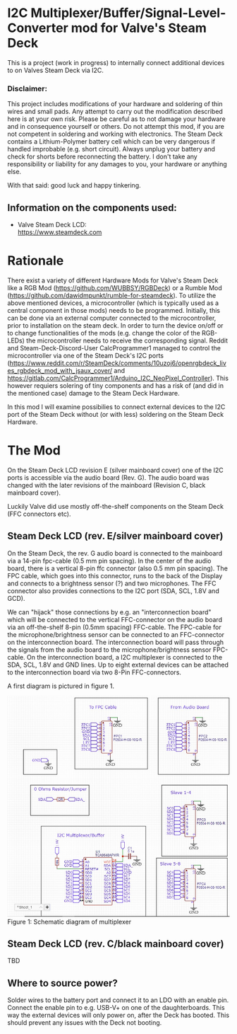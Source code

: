 # I2C Multiplexer/Buffer/Signal-Level-Converter mod for Valve's Steam Deck 

This is a project (work in progress) to internally connect additional devices to on Valves Steam Deck via I2C.

### Disclaimer:
This project includes modifications of your hardware and soldering of thin wires and small pads. 
Any attempt to carry out the modification described here is at your own risk.
Please be careful as to not damage your hardware and in consequence yourself or others.
Do not attempt this mod, if you are not competent in soldering and working with electronics.
The Steam Deck contains a Lithium-Polymer battery cell which can be very dangerous if handled improbable (e.g. short circuit).
Always unplug your battery and check for shorts before reconnecting the battery.
I don't take any responsibility or liability for any damages to you, your hardware or anything else.

With that said: good luck and happy tinkering.

## Information on the components used:

- Valve Steam Deck LCD:
  <br />https://www.steamdeck.com

# Rationale

There exist a variety of different Hardware Mods for Valve's Steam Deck like a RGB Mod (https://github.com/WUBBSY/RGBDeck) or a Rumble Mod (https://github.com/dawidmpunkt/rumble-for-steamdeck). To utilize the above mentioned devices, a microcontroller (which is typically used as a central component in those mods) needs to be programmed. Initially, this can be done via an external computer connected to the microcontroller, prior to installation on the steam deck. In order to turn the device on/off or to change functionalities of the mods (e.g. change the color of the RGB-LEDs) the microcontroller needs to receive the corresponding signal. Reddit and Steam-Deck-Discord-User CalcProgrammer1 managed to control the microcontroller via one of the Steam Deck's I2C ports (https://www.reddit.com/r/SteamDeck/comments/10uzoj6/openrgbdeck_lives_rgbdeck_mod_with_jsaux_cover/ and https://gitlab.com/CalcProgrammer1/Arduino_I2C_NeoPixel_Controller). This however requiers solering of tiny components and has a risk of (and did in the mentioned case) damage to the Steam Deck Hardware. 

In this mod I will examine possibilies to connect external devices to the I2C port of the Steam Deck without (or with less) soldering on the Steam Deck Hardware.

# The Mod
On the Steam Deck LCD revision E (silver mainboard cover) one of the I2C ports is accessible via the audio board (Rev. G). The audio board was changed with the later revisions of the mainboard (Revision C, black mainboard cover). 

Luckily Valve did use mostly off-the-shelf components on the Steam Deck (FFC connectors etc).

## Steam Deck LCD (rev. E/silver mainboard cover)
On the Steam Deck, the rev. G audio board is connected to the mainboard via a 14-pin fpc-cable (0.5 mm pin spacing). In the center of the audio board, there is a vertical 8-pin ffc connector (also 0.5 mm pin spacing). The FPC cable, which goes into this connector, runs to the back of the Display and connects to a brightness sensor (?) and two microphones. The FFC connector also provides connections to the I2C port (SDA, SCL, 1.8V and GCD).

We can "hijack" those connections by e.g. an "interconnection board" which will be connected to the vertical FFC-connector on the audio board via an off-the-shelf 8-pin (0.5mm spacing) FFC-cable. The FPC-cable for the microphone/brightness sensor can be connected to an FFC-connector on the interconnection board. The interconnection board will pass through the signals from the audio board to the microphone/brightness sensor FPC-cable. On the interconnection board, a I2C multiplexer is connected to the SDA, SCL, 1.8V and GND lines. Up to eight external devices can be attached to the interconnection board via two 8-Pin FFC-connectors.

A first diagram is pictured in figure 1.

![Figure 1: Schematic diagram of multiplexer](pictures/Schematic_I2C_Multiplexer.jpg "Figure 1: Schematic diagram of multiplexer")</br>Figure 1: Schematic diagram of multiplexer

## Steam Deck LCD (rev. C/black mainboard cover)
TBD

## Where to source power?
Solder wires to the battery port and connect it to an LDO with an enable pin. Connect the enable pin to e.g. USB-V+ on one of the daughterboards. This way the external devices will only power on, after the Deck has booted. This should prevent any issues with the Deck not booting. 
